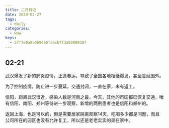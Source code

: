 ```yaml
---
title: 二月日记
date: 2020-02-27
tags:
  - daily
categories:
  - wuw
keys:
  - 57f7e0a8a0b9055fa6cb7f3a03889387
---
```


## 02-21

武汉爆发了新的肺炎疫情，正逢春运，导致了全国各地相继爆发，甚至蔓延国外。

为了控制疫情，防止进一步蔓延，交通封闭，一直在家，未有返工。

信阳，距离武汉很近，感染人数是河南之最，今天，其他的市区都已恢复交通，唯有信阳、南阳、郑州等待进一步观察，新增的两例患者也是信阳和郑州的。

返回上海，也是可以的，但是需要居家隔离观察14天，吃喝多少都是问题，而且公司所在的园区也没有允许复工，所以还是老老实实的呆在家中。

